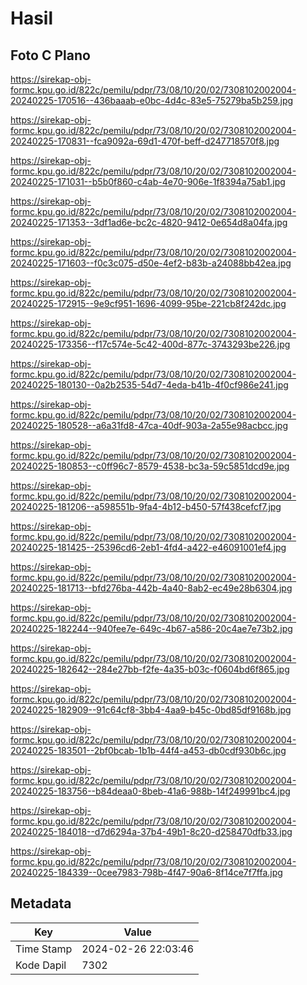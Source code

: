# Hasil

## Foto C Plano

https://sirekap-obj-formc.kpu.go.id/822c/pemilu/pdpr/73/08/10/20/02/7308102002004-20240225-170516--436baaab-e0bc-4d4c-83e5-75279ba5b259.jpg

https://sirekap-obj-formc.kpu.go.id/822c/pemilu/pdpr/73/08/10/20/02/7308102002004-20240225-170831--fca9092a-69d1-470f-beff-d247718570f8.jpg

https://sirekap-obj-formc.kpu.go.id/822c/pemilu/pdpr/73/08/10/20/02/7308102002004-20240225-171031--b5b0f860-c4ab-4e70-906e-1f8394a75ab1.jpg

https://sirekap-obj-formc.kpu.go.id/822c/pemilu/pdpr/73/08/10/20/02/7308102002004-20240225-171353--3df1ad6e-bc2c-4820-9412-0e654d8a04fa.jpg

https://sirekap-obj-formc.kpu.go.id/822c/pemilu/pdpr/73/08/10/20/02/7308102002004-20240225-171603--f0c3c075-d50e-4ef2-b83b-a24088bb42ea.jpg

https://sirekap-obj-formc.kpu.go.id/822c/pemilu/pdpr/73/08/10/20/02/7308102002004-20240225-172915--9e9cf951-1696-4099-95be-221cb8f242dc.jpg

https://sirekap-obj-formc.kpu.go.id/822c/pemilu/pdpr/73/08/10/20/02/7308102002004-20240225-173356--f17c574e-5c42-400d-877c-3743293be226.jpg

https://sirekap-obj-formc.kpu.go.id/822c/pemilu/pdpr/73/08/10/20/02/7308102002004-20240225-180130--0a2b2535-54d7-4eda-b41b-4f0cf986e241.jpg

https://sirekap-obj-formc.kpu.go.id/822c/pemilu/pdpr/73/08/10/20/02/7308102002004-20240225-180528--a6a31fd8-47ca-40df-903a-2a55e98acbcc.jpg

https://sirekap-obj-formc.kpu.go.id/822c/pemilu/pdpr/73/08/10/20/02/7308102002004-20240225-180853--c0ff96c7-8579-4538-bc3a-59c5851dcd9e.jpg

https://sirekap-obj-formc.kpu.go.id/822c/pemilu/pdpr/73/08/10/20/02/7308102002004-20240225-181206--a598551b-9fa4-4b12-b450-57f438cefcf7.jpg

https://sirekap-obj-formc.kpu.go.id/822c/pemilu/pdpr/73/08/10/20/02/7308102002004-20240225-181425--25396cd6-2eb1-4fd4-a422-e46091001ef4.jpg

https://sirekap-obj-formc.kpu.go.id/822c/pemilu/pdpr/73/08/10/20/02/7308102002004-20240225-181713--bfd276ba-442b-4a40-8ab2-ec49e28b6304.jpg

https://sirekap-obj-formc.kpu.go.id/822c/pemilu/pdpr/73/08/10/20/02/7308102002004-20240225-182244--940fee7e-649c-4b67-a586-20c4ae7e73b2.jpg

https://sirekap-obj-formc.kpu.go.id/822c/pemilu/pdpr/73/08/10/20/02/7308102002004-20240225-182642--284e27bb-f2fe-4a35-b03c-f0604bd6f865.jpg

https://sirekap-obj-formc.kpu.go.id/822c/pemilu/pdpr/73/08/10/20/02/7308102002004-20240225-182909--91c64cf8-3bb4-4aa9-b45c-0bd85df9168b.jpg

https://sirekap-obj-formc.kpu.go.id/822c/pemilu/pdpr/73/08/10/20/02/7308102002004-20240225-183501--2bf0bcab-1b1b-44f4-a453-db0cdf930b6c.jpg

https://sirekap-obj-formc.kpu.go.id/822c/pemilu/pdpr/73/08/10/20/02/7308102002004-20240225-183756--b84deaa0-8beb-41a6-988b-14f249991bc4.jpg

https://sirekap-obj-formc.kpu.go.id/822c/pemilu/pdpr/73/08/10/20/02/7308102002004-20240225-184018--d7d6294a-37b4-49b1-8c20-d258470dfb33.jpg

https://sirekap-obj-formc.kpu.go.id/822c/pemilu/pdpr/73/08/10/20/02/7308102002004-20240225-184339--0cee7983-798b-4f47-90a6-8f14ce7f7ffa.jpg


## Metadata

| Key        | Value               |
| ---------- | ------------------- |
| Time Stamp | 2024-02-26 22:03:46 |
| Kode Dapil | 7302                |



